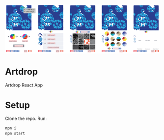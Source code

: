 ![Alt text](/artdrop-screenshot.png?raw=true "Screenshot")

Artdrop
=======

Artdrop React App

# Setup

Clone the repo.
Run:
```bash
npm i
npm start
```
